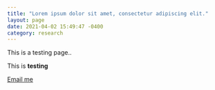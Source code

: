 ```yaml
---
title: "Lorem ipsum dolor sit amet, consectetur adipiscing elit."
layout: page
date: 2021-04-02 15:49:47 -0400
category: research
---
```


This is a testing page..

This is **testing**

[Email me](https://gmail.com)
